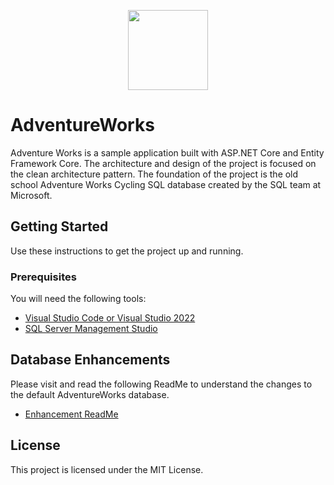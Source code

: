 <p align="center"><img width=128 height=128 src="https://github.com/theMickster/AdventureWorks/blob/main/_media/AdventureWorksCycling02.jpg"></p>

# AdventureWorks
Adventure Works is a sample application built with ASP.NET Core and Entity Framework Core. The architecture and design of the project is focused on the clean architecture pattern. The foundation of the project is the old school Adventure Works Cycling SQL database created by the SQL team at Microsoft.

## Getting Started
Use these instructions to get the project up and running.

### Prerequisites
You will need the following tools:

* [Visual Studio Code or Visual Studio 2022](https://www.visualstudio.com/downloads/)
* [SQL Server Management Studio](https://docs.microsoft.com/en-us/sql/ssms/download-sql-server-management-studio-ssms)

## Database Enhancements 

Please visit and read the following ReadMe to understand the changes to the default AdventureWorks database.


- [Enhancement ReadMe](/docs/README.md)

## License

This project is licensed under the MIT License.
